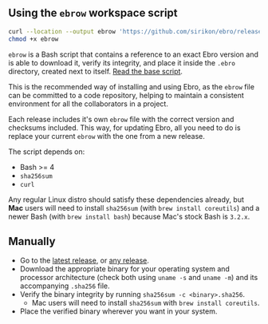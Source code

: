 ## Using the `ebrow` workspace script

```bash
curl --location --output ebrow 'https://github.com/sirikon/ebro/releases/latest/download/ebrow'
chmod +x ebrow
```

`ebrow` is a Bash script that contains a reference to an exact Ebro version and is able to download it, verify its integrity, and place it inside the `.ebro` directory, created next to itself. [Read the base script](https://github.com/sirikon/ebro/blob/master/scripts/ebrow).

This is the recommended way of installing and using Ebro, as the `ebrow` file can be committed to a code repository, helping to maintain a consistent environment for all the collaborators in a project.

Each release includes it's own `ebrow` file with the correct version and checksums included. This way, for updating Ebro, all you need to do is replace your current `ebrow` with the one from a new release.

The script depends on:

- Bash >= 4
- `sha256sum`
- `curl`

Any regular Linux distro should satisfy these dependencies already, but **Mac** users will need to install `sha256sum` (with `brew install coreutils`) and a newer Bash (with `brew install bash`) because Mac's stock Bash is `3.2.x`.

## Manually

- Go to the [latest release](https://github.com/sirikon/ebro/releases/latest), or [any release](https://github.com/sirikon/ebro/releases).
- Download the appropriate binary for your operating system and processor architecture (check both using `uname -s` and `uname -m`) and its accompanying `.sha256` file.
- Verify the binary integrity by running `sha256sum -c <binary>.sha256`.
  - Mac users will need to install `sha256sum` with `brew install coreutils`.
- Place the verified binary wherever you want in your system.
